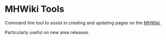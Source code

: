 # MHWiki Tools

Command line tool to assist in creating and updating pages on the [MHWiki](https://mhwiki.hitgrab.com/wiki/index.php).  

Particularly useful on new area releases.
